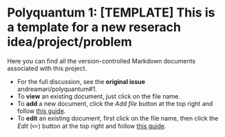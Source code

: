 # Polyquantum 1: [TEMPLATE] This is a template for a new reserach idea/project/problem

Here you can find all the version-controlled Markdown documents associated with this project.
- For the full discussion, see the **original issue** andreamari/polyquantum#1.
- To **view** an existing document, just click on the file name.
- To **add** a new document, click the _Add file_ button at the top right and follow [this guide](../README.md).
- To **edit** an existing document, first click on the file name, then click the _Edit_ (✏️) button at the top right and follow [this guide](../README.md).
